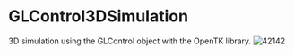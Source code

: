 # GLControl3DSimulation
3D simulation using the GLControl object with the OpenTK library.
![42142](https://user-images.githubusercontent.com/79880394/111609397-4c2cc980-87eb-11eb-9d71-80156e57f32f.png)
